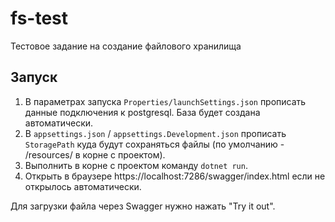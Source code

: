 # fs-test
Тестовое  задание на создание файлового хранилища

## Запуск
1. В параметрах запуска `Properties/launchSettings.json` прописать данные подключения к postgresql. База будет создана автоматически. 
2. В `appsettings.json` / `appsettings.Development.json` прописать `StoragePath` куда будут сохраняться файлы (по умолчанию - /resources/ в корне с проектом).
3. Выполнить в корне с проектом команду `dotnet run`.
4. Открыть в браузере https://localhost:7286/swagger/index.html если не открылось автоматически.

Для загрузки файла через Swagger нужно нажать "Try it out". 